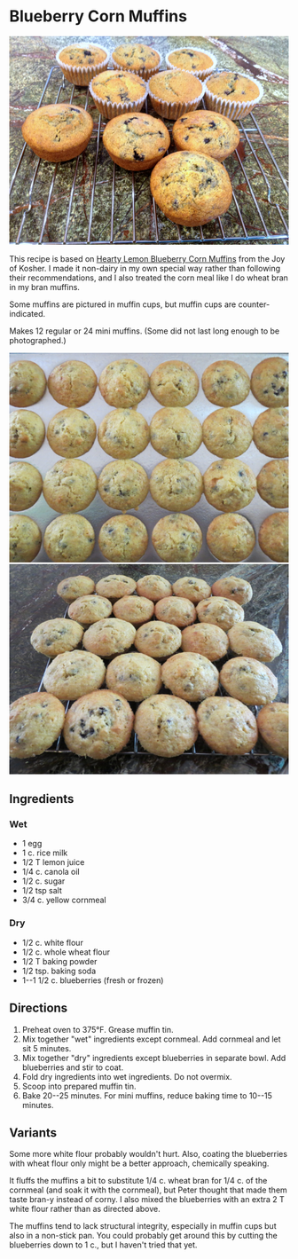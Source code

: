 [photographed]: ../indices/photographed.html

# Blueberry Corn Muffins

![blueberry corn muffins](../images/blue_muffins.png)

This recipe is based on [Hearty Lemon Blueberry Corn Muffins](http://www.joyofkosher.com/recipes/hearty-lemon-blueberry-corn-muffins/) from the Joy of Kosher.  I made it non-dairy in my own special way rather than following their recommendations, and I also treated the corn meal like I do wheat bran in my bran muffins.

Some muffins are pictured in muffin cups, but muffin cups are counter-indicated.

Makes 12 regular or 24 mini muffins.  (Some did not last long enough to be photographed.)

![blueberry corn mini-muffins in pan](../images/blueberry_mini_muffins_1.png)
![blueberry corn mini-muffins](../images/blueberry_mini_muffins_2.png)


## Ingredients

### Wet

* 1 egg
* 1 c. rice milk
* 1/2 T lemon juice
* 1/4 c. canola oil
* 1/2 c. sugar
* 1/2 tsp salt
* 3/4 c. yellow cornmeal

### Dry

* 1/2 c. white flour
* 1/2 c. whole wheat flour
* 1/2 T baking powder
* 1/2 tsp. baking soda
* 1--1 1/2 c. blueberries (fresh or frozen)


## Directions

1. Preheat oven to 375°F.  Grease muffin tin.
2. Mix together "wet" ingredients except cornmeal.  Add cornmeal and let sit 5 minutes.
3. Mix together "dry" ingredients except blueberries in separate bowl. Add blueberries and stir to coat.
4. Fold dry ingredients into wet ingredients.  Do not overmix.
5. Scoop into prepared muffin tin.
6. Bake 20--25 minutes.  For mini muffins, reduce baking time to 10--15 minutes.

## Variants

Some more white flour probably wouldn't hurt.  Also, coating the blueberries with wheat flour only might be a better approach, chemically speaking.

It fluffs the muffins a bit to substitute 1/4 c. wheat bran for 1/4 c. of the cornmeal (and soak it with the cornmeal), but Peter thought that made them taste bran-y instead of corny.  I also mixed the blueberries with an extra 2 T white flour rather than as directed above.

The muffins tend to lack structural integrity, especially in muffin cups but also in a non-stick pan.  You could probably get around this by cutting the blueberries down to 1 c., but I haven't tried that yet.
